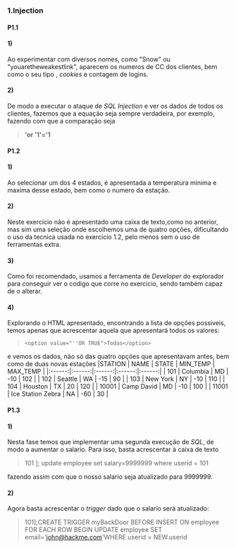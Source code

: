 
### 1.Injection

#### P1.1

#### 1)
Ao experimentar com diversos nomes, como "Snow" ou "youaretheweakestlink", aparecem os numeros de CC dos clientes, bem como o seu tipo , *cookies* e contagem de logins.

#### 2)
De modo a executar o ataque de *SQL Injection* e ver os dados de todos os clientes, fazemos que a equação seja sempre verdadeira, por exemplo, fazendo com que a comparação seja 

> **'or '1'='1**

#### P1.2

#### 1)
Ao selecionar um dos 4 estados, é apresentada a temperatura minima e maxima desse estado, bem como o numero da estação.

#### 2)
Neste exercicio não é apresentado uma caixa de texto,como no anterior, mas sim uma seleção onde escolhemos uma de quatro opções, dificultando o uso da tecnica usada no exercicio 1.2, pelo menos sem o uso de ferramentas extra.

#### 3)
Como foi recomendado, usamos a ferramenta de *Developer* do explorador para conseguir ver o codigo que corre no exercicio, sendo também capaz de o alterar.

#### 4)
Explorando o HTML apresentado, encontrando a lista de opções possiveis, temos apenas que acrescentar aquela que apresentará todos os valores: 
> `<option value="''OR TRUE">Todas</option>`

 e vemos os dados, não só das quatro opções que apresentavam antes, bem como de duas novas estações
|STATION |	NAME |	STATE |	MIN_TEMP |	MAX_TEMP |
|:------:|:------:|:------:|:------:|:------:|
| 101	| Columbia	| MD	| -10	| 102 |
| 102	| Seattle	| WA	| -15	| 90 |
| 103	| New York	| NY	| -10	| 110 |
| 104	| Houston	| TX	| 20	| 120 |
| 10001	| Camp David	| MD	| -10	| 100 |
| 11001	| Ice Station Zebra	| NA	| -60	| 30 |


#### P1.3

#### 1)
Nesta fase temos que implementar uma segunda execução de *SQL*, de modo a aumentar o salario. Para isso, basta acrescentar à caixa de texto 

> 101 ]; update employee set salary=9999999 where userid = 101

fazendo assim com que o nosso salario seja atualizado para 9999999.


#### 2)
Agora basta acrescentar o *trigger* dado que o salario será atualizado:

> 101];CREATE TRIGGER myBackDoor BEFORE INSERT ON employee FOR EACH ROW BEGIN UPDATE employee SET email='john@hackme.com'WHERE userid = NEW.userid

